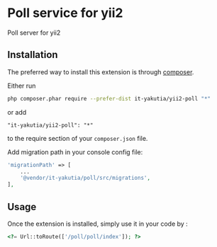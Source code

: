 Poll service for yii2
=====================
Poll server for yii2

Installation
------------

The preferred way to install this extension is through [composer](http://getcomposer.org/download/).

Either run

```sh
php composer.phar require --prefer-dist it-yakutia/yii2-poll "*"
```

or add

```
"it-yakutia/yii2-poll": "*"
```

to the require section of your `composer.json` file.

Add migration path in your console config file:

```php
'migrationPath' => [
    ...
    '@vendor/it-yakutia/poll/src/migrations',
],
```

Usage
-----

Once the extension is installed, simply use it in your code by  :

```php
<?= Url::toRoute(['/poll/poll/index']); ?>
```